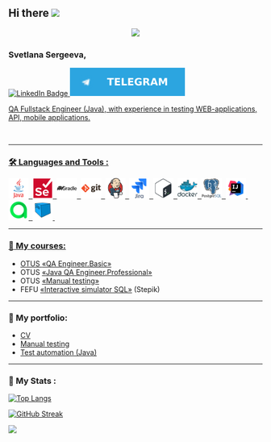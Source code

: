 ## Hi there <img src="https://media.giphy.com/media/hvRJCLFzcasrR4ia7z/giphy.gif" width="25"></h1>

<div id="header" align="center">
  <img src="https://media3.giphy.com/media/xUPGGDNsLvqsBOhuU0/giphy.gif?cid=6c09b9522c788e6cd78a37acf77cb28ae63bc49eea27cb68&rid=giphy.gif" width=""/>
</div>

### Svetlana Sergeeva,

<div id="badges">
<a href="https://www.linkedin.com/in/svetlana-sergeeva-535ba0248/">
  <img src="https://img.shields.io/badge/LinkedIn-blue?style=for-the-badge&logo=linkedin&logoColor=white" alt="LinkedIn Badge"/>
<a href="https://www.t.me/Lanaa_Alekseevna"> <img src="https://github.com/SergeevaSA/logo/blob/main/Telega.svg" alt="tg Badge"/> 
</div>


QA Fullstack Engineer (Java), with experience in testing WEB-applications, API, mobile applications.

<img src="https://komarev.com/ghpvc/?username=SergeevaSA&style=flat-square&color=blue" alt=""/>

---

### :hammer_and_wrench: Languages and Tools :
<div>
  <img src="https://github.com/devicons/devicon/blob/master/icons/java/java-original-wordmark.svg" alt="Java" width="40" height="40"/>&nbsp;
  <img src="https://github.com/devicons/devicon/blob/master/icons/selenium/selenium-original.svg" alt="selenium" width="40" height="40"/>&nbsp;
  <img src="https://github.com/devicons/devicon/blob/master/icons/gradle/gradle-plain-wordmark.svg" alt="gradle" width="40" height="40"/>&nbsp;
  <img src="https://github.com/devicons/devicon/blob/master/icons/git/git-original-wordmark.svg" alt="git" width="40" height="40"/>&nbsp;
  <img src="https://github.com/devicons/devicon/blob/master/icons/jenkins/jenkins-original.svg" alt="jenkins" width="40" height="40"/>&nbsp;
  <img src="https://github.com/devicons/devicon/blob/master/icons/jira/jira-original-wordmark.svg" alt="jira" width="40" height="40"/>&nbsp;
  <img src="https://github.com/devicons/devicon/blob/master/icons/bash/bash-original.svg " alt="bash " width="40" height="40"/>&nbsp;
  <img src="https://github.com/devicons/devicon/blob/master/icons/docker/docker-original-wordmark.svg " alt="docker " width="40" height="40"/>&nbsp;
  <img src="https://github.com/devicons/devicon/blob/master/icons/postgresql/postgresql-original-wordmark.svg" alt="postgresq " width="40" height="40"/>&nbsp;
  <img src="https://github.com/SergeevaSA/logo/blob/main/IDEA-logo.svg" alt="IDEA " width="40" height="40"/>&nbsp;
  <img src="https://github.com/SergeevaSA/logo/blob/main/allure-ee-logo.svg" alt="allure" width="40" height="40"/>&nbsp;
  <img src="https://github.com/SergeevaSA/logo/blob/main/selenoid-logo.svg" alt="selenoid" width="40" height="40"/>&nbsp;
  <div/>

  ---
  ### :book:  My courses:
- OTUS [«QA Engineer.Basic»](https://otus.ru/certificate/8460adc7a4904ebbaf868b432a2c9800/?cache=ctcd1 "Необязательная подсказка")
- OTUS [«Java QA Engineer.Professional»]()
- OTUS [«Manual testing»](https://otus.ru/certificate/d8b84750368c489bb0c47ded4f35d197/?cache=dhvkc "Необязательная подсказка")
- FEFU [«Interactive simulator SQL»](https://docs.google.com/viewer?url=https://stepik.org/certificate/f1ec2f4acdccc55c4dd1f9227a5b4f27f77deb8a.pdf "Необязательная подсказка") (Stepik)

---
  ### :briefcase: My portfolio:
- [CV]()
- [Manual testing](https://github.com/SergeevaSA/QA-Engineer-Manual- "Необязательная подсказка")
- [Test automation (Java)](https://github.com/SergeevaSA/QA-Engineer-Auto-Java- "Необязательная подсказка")

---
  ### :bookmark_tabs: My Stats :
[![Top Langs](https://github-readme-stats.vercel.app/api/top-langs/?username=your-github-username&layout=compact&theme=vision-friendly-dark)](https://github.com/anuraghazra/github-readme-stats)
 
[![GitHub Streak](http://github-readme-streak-stats.herokuapp.com?user=SergeevaSA&theme=dark&background=000000)](https://git.io/streak-stats)

<img src="https://github-readme-stats.vercel.app/api?username=SergeevaSA">
